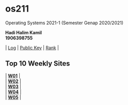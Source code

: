 # os211
Operating Systems 2021-1 (Semester Genap 2020/2021)

**Hadi Halim Kamil**  
**1906398755**

| [Log](/TXT/mylog.txt) | [Public Key](/TXT/mypubkey.txt) | [Rank](/TXT/myrank.txt) |

## Top 10 Weekly Sites
| **[W01](https://hadihalimm.github.io/os211/W01/)** |  
| **[W02](https://hadihalimm.github.io/os211/W02/)** |  
| **[W03](https://hadihalimm.github.io/os211/W03/)** |  
| **[W04](https://hadihalimm.github.io/os211/W04/)** |  
| **[W05](https://hadihalimm.github.io/os211/W05/)** |
